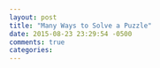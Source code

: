 ```yaml
---
layout: post
title: "Many Ways to Solve a Puzzle"
date: 2015-08-23 23:29:54 -0500
comments: true
categories: 
---
```

